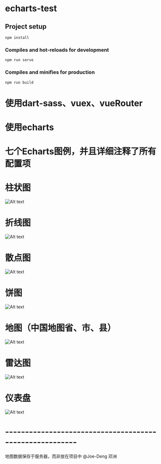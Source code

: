 # echarts-test

## Project setup
```
npm install
```

### Compiles and hot-reloads for development
```
npm run serve
```

### Compiles and minifies for production
```
npm run build
```


# 使用dart-sass、vuex、vueRouter
# 使用echarts


# 七个Echarts图例，并且详细注释了所有配置项
# 柱状图
![Alt text](./static/Bar.png)

# 折线图
![Alt text](./static/Line.png)

# 散点图
![Alt text](./static/Scatter.png)

# 饼图
![Alt text](./static/Pie.png)

# 地图（中国地图省、市、县）
![Alt text](./static/Map.png)

# 雷达图
![Alt text](./static/Radar.png)

# 仪表盘
![Alt text](./static/Gauge.png)

# --------------------------------------------------------
地图数据保存于服务器，而非放在项目中
@Joe-Deng 邓洲